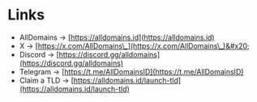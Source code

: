 # Links

* AllDomains -> [https://alldomains.id](https://alldomains.id)
* X -> [https://x.com/AllDomains\_](https://x.com/AllDomains\_)&#x20;
* Discord -> [https://discord.gg/alldomains](https://discord.gg/alldomains)
* Telegram -> [https://t.me/AllDomainsID](https://t.me/AllDomainsID)
* Claim a TLD -> [https://alldomains.id/launch-tld](https://alldomains.id/launch-tld)
